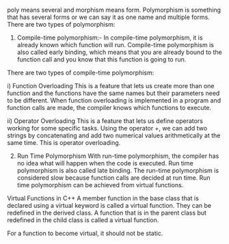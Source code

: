 poly means several and morphism means form.
Polymorphism is something that has several forms or we can say it as one name and multiple forms. 
There are two types of polymorphism:

1. Compile-time polymorphism:-
In compile-time polymorphism, it is already known which function will run. Compile-time polymorphism is also called early binding, which means that you are already bound to the function call and you know that this function is going to run.

There are two types of compile-time polymorphism:

i) Function Overloading
This is a feature that lets us create more than one function and the functions have the same names but their parameters need to be different. When function overloading is implemented in a program and function calls are made, the compiler knows which functions to execute.

ii) Operator Overloading
This is a feature that lets us define operators working for some specific tasks. Using the operator +, we can add two strings by concatenating and add two numerical values arithmetically at the same time. This is operator overloading.


2. Run Time Polymorphism
With run-time polymorphism, the compiler has no idea what will happen when the code is executed. Run time polymorphism is also called late binding. The run-time polymorphism is considered slow because function calls are decided at run time. Run time polymorphism can be achieved from virtual functions.

Virtual Functions in C++
A member function in the base class that is declared using a virtual keyword is called a virtual function. They can be redefined in the derived class. A function that is in the parent class but redefined in the child class is called a virtual function.

For a function to become virtual, it should not be static.